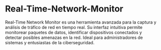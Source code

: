 # Real-Time-Network-Monitor
Real-Time Network Monitor es una herramienta avanzada para la captura y análisis de tráfico de red en tiempo real. Su interfaz intuitiva permite monitorear paquetes de datos, identificar dispositivos conectados y detectar posibles amenazas en la red. Ideal para administradores de sistemas y entusiastas de la ciberseguridad.
